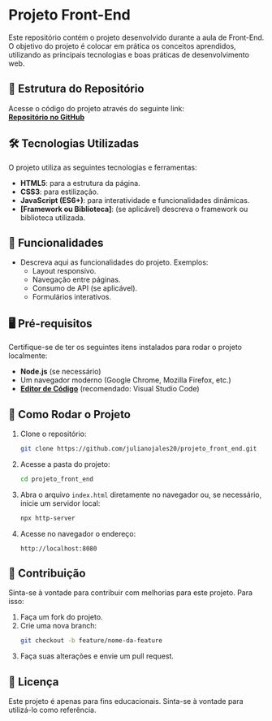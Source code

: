 # Projeto Front-End

Este repositório contém o projeto desenvolvido durante a aula de Front-End. O objetivo do projeto é colocar em prática os conceitos aprendidos, utilizando as principais tecnologias e boas práticas de desenvolvimento web.

## 📁 Estrutura do Repositório

Acesse o código do projeto através do seguinte link:  
[**Repositório no GitHub**](https://github.com/julianojales20/projeto_front_end/tree/main)

## 🛠️ Tecnologias Utilizadas

O projeto utiliza as seguintes tecnologias e ferramentas:

- **HTML5**: para a estrutura da página.
- **CSS3**: para estilização.
- **JavaScript (ES6+)**: para interatividade e funcionalidades dinâmicas.
- **[Framework ou Biblioteca]**: (se aplicável) descreva o framework ou biblioteca utilizada.

## 🌟 Funcionalidades

- Descreva aqui as funcionalidades do projeto. Exemplos:
  - Layout responsivo.
  - Navegação entre páginas.
  - Consumo de API (se aplicável).
  - Formulários interativos.
  
## 🖥️ Pré-requisitos

Certifique-se de ter os seguintes itens instalados para rodar o projeto localmente:

- **Node.js** (se necessário)
- Um navegador moderno (Google Chrome, Mozilla Firefox, etc.)
- [**Editor de Código**](https://code.visualstudio.com/) (recomendado: Visual Studio Code)

## 🚀 Como Rodar o Projeto

1. Clone o repositório:
   ```bash
   git clone https://github.com/julianojales20/projeto_front_end.git
   ```

2. Acesse a pasta do projeto:
   ```bash
   cd projeto_front_end
   ```

3. Abra o arquivo `index.html` diretamente no navegador ou, se necessário, inicie um servidor local:
   ```bash
   npx http-server
   ```

4. Acesse no navegador o endereço:
   ```
   http://localhost:8080
   ```

## 📝 Contribuição

Sinta-se à vontade para contribuir com melhorias para este projeto. Para isso:

1. Faça um fork do projeto.
2. Crie uma nova branch:
   ```bash
   git checkout -b feature/nome-da-feature
   ```
3. Faça suas alterações e envie um pull request.

## 📜 Licença

Este projeto é apenas para fins educacionais. Sinta-se à vontade para utilizá-lo como referência.
